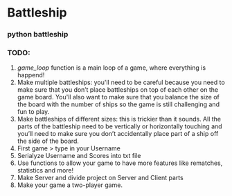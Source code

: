 # Battleship
### **python battleship**

### **TODO:**
1. *game_loop* function is a main loop of a game, where everything is happend!
1. Make multiple battleships: you'll need to be careful because you need to make sure that you don’t place battleships on top of each other on the game board. You'll also want to make sure that you balance the size of the board with the number of ships so the game is still challenging and fun to play.
1. Make battleships of different sizes: this is trickier than it sounds. All the parts of the battleship need to be vertically or horizontally touching and you’ll need to make sure you don’t accidentally place part of a ship off the side of the board.
1. First game > type in your Username 
1. Serialyze Username and Scores into txt file
1. Use functions to allow your game to have more features like rematches, statistics and more!
1. Make Server and divide project on Server and Client parts
1. Make your game a two-player game.
